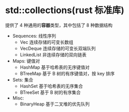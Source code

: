 # std::collections(rust 标准库)

提供了 4 种通用的**容器**类型，其中包括了 8 种数据结构

- Sequences: 线性序列
  - Vec 连续存储的可变长数组
  - VecDeque 连续存储的可变长双端队列
  - LinkedList 非连续存储的双向链表
- Maps: 键值对
  - HashMap 基于哈希表的无序键值对
  - BTreeMap 基于 B 树的有序键值对，按 key 排序
- Sets: 集合
  - HashSet 基于哈希表的无序集合
  - BTreeSet 基于 B 树的有序集合
- Misc:
  - BinaryHeap 基于二叉堆的优先队列
